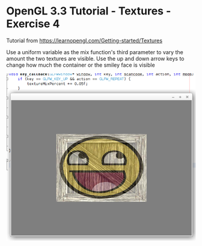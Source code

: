 # OpenGL 3.3 Tutorial - Textures - Exercise 4

Tutorial from https://learnopengl.com/Getting-started/Textures

Use a uniform variable as the mix function's third parameter to vary the amount the two textures are visible. Use the up and down arrow keys to change how much the container or the smiley face is visible

![alt text](https://github.com/tapin13/openGL-3-3-examples/blob/master/tutorial46_texture_mix_dynamic/Screenshot.png)

